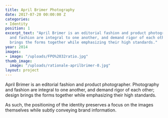 ```yaml
---
title: April Brimer Photography
date: 2017-07-20 00:00:00 Z
categories:
- Identity
position: 1
excerpt_text: "April Brimer is an editorial fashion and product photographer. \n\nPhotography
  and fashion are integral to one another, and demand rigor of each other; design
  brings the forms together while emphasizing their high standards."
year: 2014
images:
- image: "/uploads/FPO%2032ratio.jpg"
thumb_image:
  image: "/uploads/rationale-aprilbrimer-0.jpg"
layout: project
---
```


April Brimer is an editorial fashion and product photographer. Photography and fashion are integral to one another, and demand rigor of each other; design brings the forms together while emphasizing their high standards.

As such, the positioning of the identity preserves a focus on the images themselves while subtly conveying brand information.